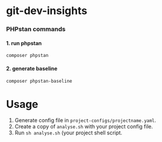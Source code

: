 # git-dev-insights

### PHPstan commands

#### 1. run phpstan
`composer phpstan`

#### 2. generate baseline
`composer phpstan-baseline`



# Usage

1. Generate config file in `project-configs/projectname.yaml`.
2. Create a copy of `analyse.sh` with your project config file.
3. Run `sh analyse.sh` (your project shell script.
